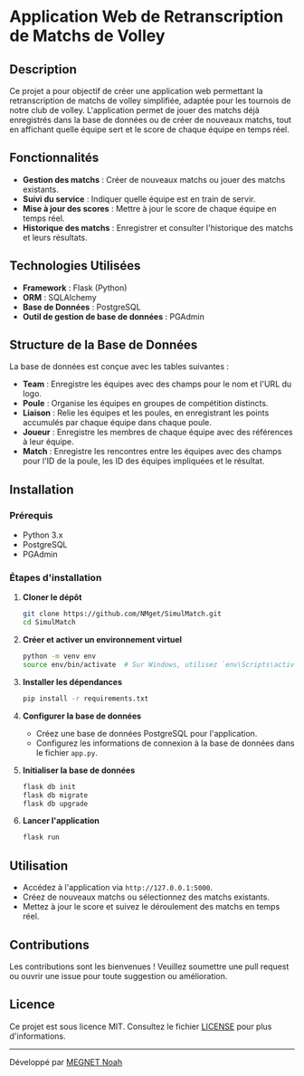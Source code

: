# Application Web de Retranscription de Matchs de Volley

## Description

Ce projet a pour objectif de créer une application web permettant la retranscription de matchs de volley simplifiée, adaptée pour les tournois de notre club de volley. L'application permet de jouer des matchs déjà enregistrés dans la base de données ou de créer de nouveaux matchs, tout en affichant quelle équipe sert et le score de chaque équipe en temps réel.

## Fonctionnalités

- **Gestion des matchs** : Créer de nouveaux matchs ou jouer des matchs existants.
- **Suivi du service** : Indiquer quelle équipe est en train de servir.
- **Mise à jour des scores** : Mettre à jour le score de chaque équipe en temps réel.
- **Historique des matchs** : Enregistrer et consulter l'historique des matchs et leurs résultats.

## Technologies Utilisées

- **Framework** : Flask (Python)
- **ORM** : SQLAlchemy
- **Base de Données** : PostgreSQL
- **Outil de gestion de base de données** : PGAdmin

## Structure de la Base de Données

La base de données est conçue avec les tables suivantes :

- **Team** : Enregistre les équipes avec des champs pour le nom et l'URL du logo.
- **Poule** : Organise les équipes en groupes de compétition distincts.
- **Liaison** : Relie les équipes et les poules, en enregistrant les points accumulés par chaque équipe dans chaque poule.
- **Joueur** : Enregistre les membres de chaque équipe avec des références à leur équipe.
- **Match** : Enregistre les rencontres entre les équipes avec des champs pour l'ID de la poule, les ID des équipes impliquées et le résultat.

## Installation

### Prérequis

- Python 3.x
- PostgreSQL
- PGAdmin

### Étapes d'installation

1. **Cloner le dépôt**

    ```bash
    git clone https://github.com/NMget/SimulMatch.git
    cd SimulMatch
    ```

2. **Créer et activer un environnement virtuel**

    ```bash
    python -m venv env
    source env/bin/activate  # Sur Windows, utilisez `env\Scripts\activate`
    ```

3. **Installer les dépendances**

    ```bash
    pip install -r requirements.txt
    ```

4. **Configurer la base de données**

    - Créez une base de données PostgreSQL pour l'application.
    - Configurez les informations de connexion à la base de données dans le fichier `app.py`.

5. **Initialiser la base de données**

    ```bash
    flask db init
    flask db migrate
    flask db upgrade
    ```

6. **Lancer l'application**

    ```bash
    flask run
    ```

## Utilisation

- Accédez à l'application via `http://127.0.0.1:5000`.
- Créez de nouveaux matchs ou sélectionnez des matchs existants.
- Mettez à jour le score et suivez le déroulement des matchs en temps réel.

## Contributions

Les contributions sont les bienvenues ! Veuillez soumettre une pull request ou ouvrir une issue pour toute suggestion ou amélioration.

## Licence

Ce projet est sous licence MIT. Consultez le fichier [LICENSE](LICENSE) pour plus d'informations.

---

Développé par [MEGNET Noah](https://simul-match.vercel.app)
